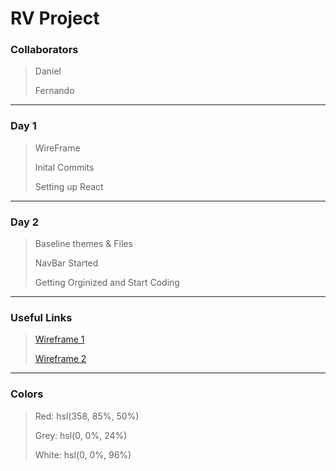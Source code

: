 # RV Project

### Collaborators

> Daniel
>
> Fernando

_________________________________

### Day 1

> WireFrame
>
> Inital Commits
>
> Setting up React

____________________________________


### Day 2

> Baseline themes & Files
>
> NavBar Started
>
> Getting Orginized and Start Coding

___________________________________

### Useful Links

> [Wireframe 1](rvproject/src/img/WireFrame2.jpg)
>
> [Wireframe 2](rvproject/src/img/WireFrame1.jpg)


_______________________________

### Colors

> Red: hsl(358, 85%, 50%)
>
> Grey: hsl(0, 0%, 24%)
>
> White: 	hsl(0, 0%, 96%)